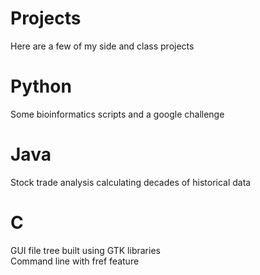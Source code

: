 # Projects
Here are a few of my side and class projects
# Python
Some bioinformatics scripts and a google challenge
# Java
Stock trade analysis calculating decades of historical data
# C
GUI file tree built using GTK libraries<br />
Command line with fref feature
 

